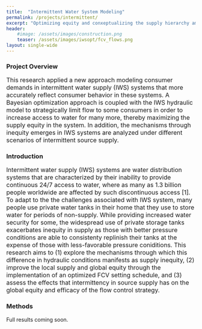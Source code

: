 ```yaml
---
title:  "Intermittent Water System Modeling"
permalink: /projects/intermittent/
excerpt: "Optimizing equity and conxeptualizing the supply hierarchy amongst consumers"
header:
    #image: /assets/images/construction.png
    teaser: /assets/images/iwsopt/fcv_flows.png
layout: single-wide
---
```


### Project Overview
<font size="3">
This research applied a new approach modeling consumer demands in intermittent water supply (IWS) systems that more accurately reflect consumer behavior in these systems. A Bayesian optimization approach is coupled with the IWS hydraulic model to strategically limit flow to some consumers in order to increase access to water for many more, thereby maximizing the supply equity in the system. In addition, the mechanisms through inequity emerges in IWS systems are analyzed under different scenarios of intermittent source supply.
    
</font>

### Introduction
<font size="3">
Intermittent water supply (IWS) systems are water distribution systems that are characterized by their inability to provide continuous 24/7 access to water, where as many as 1.3 billion people worldwide are affected by such discontinuous access [1]. To adapt to the the challenges associated with IWS system, many people use private water tanks in their home that they use to store water for periods of non-supply. While providing increased water security for some, the widespread use of private storage tanks exacerbates inequity in supply as those with better pressure conditions are able to consistenty replinish their tanks at the expense of those with less-favorable pressure coniditions. This research aims to (1) explore the mechanisms through which this difference in hydraulic conditions manifests as supply inequity, (2) improve the local supply and global equity through the implementation of an optimized FCV setting schedule, and (3) assess the effects that intermittency in source supply has on the global equity and efficacy of the flow control strategy.
</font>

### Methods

Full results coming soon.

